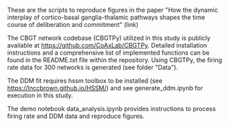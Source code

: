These are the scripts to reproduce figures in the paper "How the dynamic interplay of cortico-basal ganglia-thalamic pathways shapes the time course of deliberation and commitment" (link)

The CBGT network codebase (CBGTPy) utilized in this study is publicly available at https://github.com/CoAxLab/CBGTPy. Detailed installation instructions and a comprehensive list of implemented functions can be found in the README.txt file within the repository. Using CBGTPy, the firing rate data for 300 networks is generated (see folder "Data").

The DDM fit requires hssm toolbox to be installed (see https://lnccbrown.github.io/HSSM/) and see generate_ddm.ipynb for execution in this study. 

The demo notebook data_analysis.ipynb provides instructions to process firing rate and DDM data and reproduce figures.
